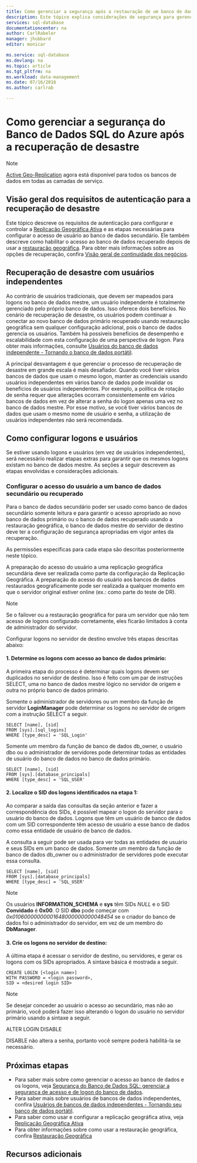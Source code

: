 ```yaml
---
title: Como gerenciar a segurança após a restauração de um banco de dados para um novo servidor ou fazer failover de um banco de dados para uma cópia de banco de dados secundária | Microsoft Docs
description: Este tópico explica considerações de segurança para gerenciar a segurança após uma restauração ou failover de um banco de dados.
services: sql-database
documentationcenter: na
author: CarlRabeler
manager: jhubbard
editor: monicar

ms.service: sql-database
ms.devlang: na
ms.topic: article
ms.tgt_pltfrm: na
ms.workload: data-management
ms.date: 07/16/2016
ms.author: carlrab

---
```

# Como gerenciar a segurança do Banco de Dados SQL do Azure após a recuperação de desastre
> [!NOTE]
> [Active Geo-Replication](sql-database-geo-replication-overview.md) agora está disponível para todos os bancos de dados em todas as camadas de serviço.
> 
> 

## Visão geral dos requisitos de autenticação para a recuperação de desastre
Este tópico descreve os requisitos de autenticação para configurar e controlar a [Replicação Geográfica Ativa](sql-database-geo-replication-overview.md) e as etapas necessárias para configurar o acesso de usuário ao banco de dados secundário. Ele também descreve como habilitar o acesso ao banco de dados recuperado depois de usar a [restauração geográfica](sql-database-recovery-using-backups.md#geo-restore). Para obter mais informações sobre as opções de recuperação, confira [Visão geral de continuidade dos negócios](sql-database-business-continuity.md).

## Recuperação de desastre com usuários independentes
Ao contrário de usuários tradicionais, que devem ser mapeados para logons no banco de dados mestre, um usuário independente é totalmente gerenciado pelo próprio banco de dados. Isso oferece dois benefícios. No cenário de recuperação de desastre, os usuários podem continuar a conectar ao novo banco de dados primário recuperado usando restauração geográfica sem qualquer configuração adicional, pois o banco de dados gerencia os usuários. Também há possíveis benefícios de desempenho e escalabilidade com esta configuração de uma perspectiva de logon. Para obter mais informações, consulte [Usuários do banco de dados independente - Tornando o banco de dados portátil](https://msdn.microsoft.com/library/ff929188.aspx).

A principal desvantagem é que gerenciar o processo de recuperação de desastre em grande escala é mais desafiador. Quando você tiver vários bancos de dados que usam o mesmo logon, manter as credenciais usando usuários independentes em vários banco de dados pode invalidar os benefícios de usuários independentes. Por exemplo, a política de rotação de senha requer que alterações ocorram consistentemente em vários bancos de dados em vez de alterar a senha do logon apenas uma vez no banco de dados mestre. Por esse motivo, se você tiver vários bancos de dados que usam o mesmo nome de usuário e senha, a utilização de usuários independentes não será recomendada.

## Como configurar logons e usuários
Se estiver usando logons e usuários (em vez de usuários independentes), será necessário realizar etapas extras para garantir que os mesmos logons existam no banco de dados mestre. As seções a seguir descrevem as etapas envolvidas e considerações adicionais.

### Configurar o acesso do usuário a um banco de dados secundário ou recuperado
Para o banco de dados secundário poder ser usado como banco de dados secundário somente leitura e para garantir o acesso apropriado ao novo banco de dados primário ou o banco de dados recuperado usando a restauração geográfica, o banco de dados mestre do servidor de destino deve ter a configuração de segurança apropriadas em vigor antes da recuperação.

As permissões específicas para cada etapa são descritas posteriormente neste tópico.

A preparação do acesso do usuário a uma replicação geográfica secundária deve ser realizada como parte da configuração da Replicação Geográfica. A preparação do acesso do usuário aos bancos de dados restaurados geograficamente pode ser realizada a qualquer momento em que o servidor original estiver online (ex.: como parte do teste de DR).

> [!NOTE]
> Se o failover ou a restauração geográfica for para um servidor que não tem acesso de logons configurado corretamente, eles ficarão limitados à conta de administrador do servidor.
> 
> 

Configurar logons no servidor de destino envolve três etapas descritas abaixo:

#### 1\. Determine os logons com acesso ao banco de dados primário:
A primeira etapa do processo é determinar quais logons devem ser duplicados no servidor de destino. Isso é feito com um par de instruções SELECT, uma no banco de dados mestre lógico no servidor de origem e outra no próprio banco de dados primário.

Somente o administrador de servidores ou um membro da função de servidor **LoginManager** pode determinar os logons no servidor de origem com a instrução SELECT a seguir.

    SELECT [name], [sid] 
    FROM [sys].[sql_logins] 
    WHERE [type_desc] = 'SQL_Login'

Somente um membro da função de banco de dados db\_owner, o usuário dbo ou o administrador de servidores pode determinar todas as entidades de usuário do banco de dados no banco de dados primário.

    SELECT [name], [sid]
    FROM [sys].[database_principals]
    WHERE [type_desc] = 'SQL_USER'

#### 2\. Localize o SID dos logons identificados na etapa 1:
Ao comparar a saída das consultas da seção anterior e fazer a correspondência dos SIDs, é possível mapear o logon do servidor para o usuário do banco de dados. Logons que têm um usuário de banco de dados com um SID correspondente têm acesso de usuário a esse banco de dados como essa entidade de usuário de banco de dados.

A consulta a seguir pode ser usada para ver todas as entidades de usuário e seus SIDs em um banco de dados. Somente um membro da função de banco de dados db\_owner ou o administrador de servidores pode executar essa consulta.

    SELECT [name], [sid]
    FROM [sys].[database_principals]
    WHERE [type_desc] = 'SQL_USER'

> [!NOTE]
> Os usuários **INFORMATION\_SCHEMA** e **sys** têm SIDs *NULL* e o SID **Convidado** é **0x00**. O SID **dbo** pode começar com *0x01060000000001648000000000048454* se o criador do banco de dados foi o administrador do servidor, em vez de um membro do **DbManager**.
> 
> 

#### 3\. Crie os logons no servidor de destino:
A última etapa é acessar o servidor de destino, ou servidores, e gerar os logons com os SIDs apropriados. A sintaxe básica é mostrada a seguir.

    CREATE LOGIN [<login name>]
    WITH PASSWORD = <login password>,
    SID = <desired login SID>

> [!NOTE]
> Se desejar conceder ao usuário o acesso ao secundário, mas não ao primário, você poderá fazer isso alterando o logon do usuário no servidor primário usando a sintaxe a seguir.
> 
> ALTER LOGIN <nome de login> DISABLE
> 
> DISABLE não altera a senha, portanto você sempre poderá habilitá-la se necessário.
> 
> 

## Próximas etapas
* Para saber mais sobre como gerenciar o acesso ao banco de dados e os logons, veja [Segurança do Banco de Dados SQL: gerenciar a segurança de acesso e de logon do banco de dados](sql-database-manage-logins.md).
* Para saber mais sobre usuários de bancos de dados independentes, confira [Usuários de bancos de dados independentes - Tornando seu banco de dados portátil](https://msdn.microsoft.com/library/ff929188.aspx).
* Para saber como usar e configurar a replicação geográfica ativa, veja [Replicação Geográfica Ativa](sql-database-geo-replication-overview.md)
* Para obter informações sobre como usar a restauração geográfica, confira [Restauração Geográfica](sql-database-recovery-using-backups.md#geo-restore)

## Recursos adicionais
<!---HONumber=AcomDC_0803_2016-->